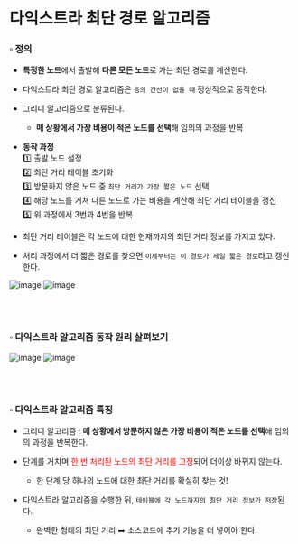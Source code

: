 # 다익스트라 최단 경로 알고리즘

### ▫️ 정의
- **특정한 노드**에서 출발해 **다른 모든 노드**로 가는 최단 경로를 계산한다.
- 다익스트라 최단 경로 알고리즘은 ```음의 간선이 없을 때``` 정상적으로 동작한다.
- 그리디 알고리즘으로 분류된다.
    - **매 상황에서 가장 비용이 적은 노드를 선택**해 임의의 과정을 반복


- **동작 과정** <br>
  1️⃣ 출발 노드 설정 <br>
  2️⃣ 최단 거리 테이블 초기화 <br>
  3️⃣ 방문하지 않은 노드 중 ```최단 거리가 가장 짧은 노드``` 선택 <br>
  4️⃣ 해당 노드를 거쳐 다른 노드로 가는 비용을 계산해 최단 거리 테이블을 갱신 <br>
  5️⃣ 위 과정에서 3번과 4번을 반복 <br>

- 최단 거리 테이블은 각 노드에 대한 현재까지의 최단 거리 정보를 가지고 있다.
- 처리 과정에서 더 짧은 경로를 찾으면 ```이제부터는 이 경로가 제일 짧은 경로```라고 갱신한다.

![image](https://github.com/hayannn/2L24-Algo-Study/assets/102213509/83be2080-0f05-4060-b46a-008666993893)
![image](https://github.com/hayannn/2L24-Algo-Study/assets/102213509/cb24ad4a-8c8c-4d2d-b781-fc59f00f1b7c)

<br>
<br>

### ▫️ 다익스트라 알고리즘 동작 원리 살펴보기
![image](https://github.com/hayannn/2L24-Algo-Study/assets/102213509/6f2e4fea-889f-4201-bd44-f428d3cec139)
![image](https://github.com/hayannn/2L24-Algo-Study/assets/102213509/db57925c-1fba-4cd6-a190-0cdbb96fd1c4)

<br>
<br>

### ▫️ 다익스트라 알고리즘 특징
- 그리디 알고리즘 : **매 상황에서 방문하지 않은 가장 비용이 적은 노드를 선택**해 임의의 과정을 반복한다.
- 단계를 거치며 <span style="color:red">한 번 처리된 노드의 최단 거리를 고정</span>되어 더이상 바뀌지 않는다.
    - 한 단계 당 하나의 노드에 대한 최단 거리를 확실히 찾는 것!


- 다익스트라 알고리즘을 수행한 뒤, ```테이블에 각 노드까지의 최단 거리 정보가 저장```된다.
    - 완벽한 형태의 최단 거리 ➡️ 소스코드에 추가 기능을 더 넣어야 한다.

<br>
<br>